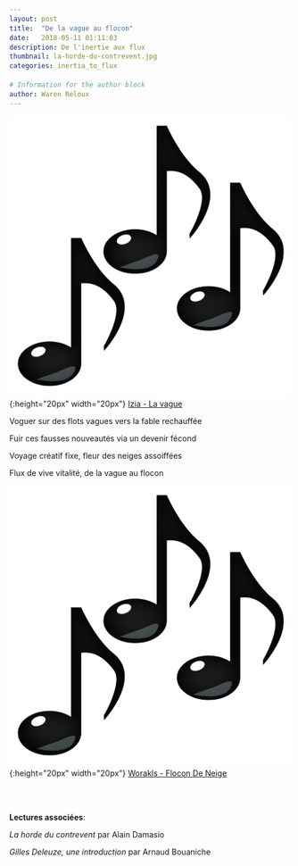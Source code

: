 ```yaml
---
layout: post
title:  "De la vague au flocon"
date:   2018-05-11 01:11:03
description: De l'inertie aux flux
thumbnail: la-horde-du-contrevent.jpg
categories: inertia_to_flux

# Information for the author block
author: Waren Reloux
---
```


 
![](/assets/img/notes.png){:height="20px" width="20px"} [Izia - La vague][link1] <br/>

Voguer sur des flots vagues vers la fable rechauffée

Fuir ces fausses nouveautés via un devenir fécond

Voyage créatif fixe, fleur des neiges assoiffées

Flux de vive vitalité, de la vague au flocon <br/>

![](/assets/img/notes.png){:height="20px" width="20px"} [Worakls - Flocon De Neige][link2]



[link1]: https://www.youtube.com/watch?v=7MudfCf1rAU

[link2]: https://www.youtube.com/watch?v=Dc5JaMw3b-8

<br/>
<br/>

**Lectures associées**: 

_La horde du contrevent_ par Alain Damasio 

_Gilles Deleuze, une introduction_ par Arnaud Bouaniche
